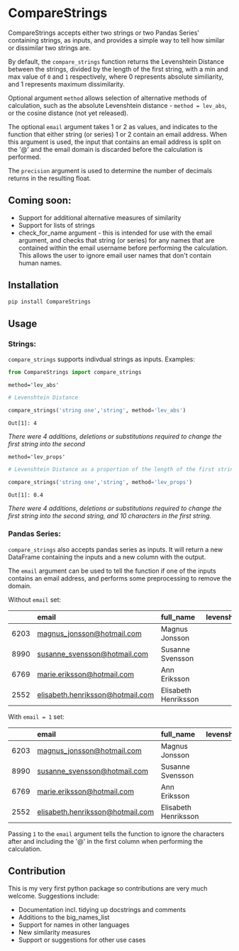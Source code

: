 # CompareStrings

CompareStrings accepts either two strings or two Pandas Series' containing 
strings, as inputs, and provides a simple way to tell how similar or dissimilar 
two strings are.

By default, the `compare_strings` function returns the Levenshtein Distance 
between the strings, divided by the length of the first string, with a min and 
max value of `0` and `1` respectively, where 0 represents absolute similiarity, 
and 1 represents maximum dissimilarity.

Optional argument `method` allows selection of alternative methods of 
calculation, such as the absolute Levenshtein distance - `method = lev_abs`, 
or the cosine distance (not yet released). 

The optional `email` argument takes 1 or 2 as values, and indicates to the 
function that either string (or series) 1 or 2 contain an email address. When 
this argument is used, the input that contains an email address is split on 
the '@' and the email domain is discarded before the calculation is performed.

The `precision` argument is used to determine the number of decimals returns 
in the resulting float.

## Coming soon: 
- Support for additional alternative measures of similarity
- Support for lists of strings
- check_for_name argument - this is intended for use with the email argument,
and checks that string (or series) for any names that are contained within the 
email username before performing the calculation. This allows the user to 
ignore email user names that don't contain human names.
  

## Installation
```python
pip install CompareStrings
```

## Usage
### Strings: 
`compare_strings` supports indivdual strings as inputs. Examples: 

```python
from CompareStrings import compare_strings
```

```method='lev_abs'```
```python
# Levenshtein Distance

compare_strings('string one','string', method='lev_abs')
```
`Out[1]: 4`

*There were 4 additions, deletions or substitutions required to change the first
string into the second*

```method='lev_props'```
```python
# Levenshtein Distance as a proportion of the length of the first string (0 - 1)

compare_strings('string one','string', method='lev_props')
```
`Out[1]: 0.4`

*There were 4 additions, deletions or substitutions required to change the first
string into the second string, and 10 characters in the first string.*

### Pandas Series:
`compare_strings` also accepts pandas series as inputs. It will return a new
DataFrame containing the inputs and a new column with the output. 

The `email` argument can be used to tell the function if one of the inputs
contains an email address, and performs some preprocessing to remove the 
domain.

Without `email` set:

|      |  email                           | full_name             |   levenshtein_proportions |
|-----:|:---------------------------------|:----------------------|--------------------------:|
| 6203 | magnus_jonsson@hotmail.com       | Magnus  Jonsson       |                      0.46 |
| 8990 | susanne_svensson@hotmail.com     | Susanne  Svensson     |                      0.43 |
| 6769 | marie.eriksson@hotmail.com       | Ann  Eriksson         |                      0.62 |
| 2552 | elisabeth.henriksson@hotmail.com | Elisabeth  Henriksson |                      0.38 |

With `email = 1` set:

|      |  email                           | full_name             |   levenshtein_proportions |
|-----:|:---------------------------------|:----------------------|--------------------------:|
| 6203 | magnus_jonsson@hotmail.com       | Magnus  Jonsson       |                         0 |
| 8990 | susanne_svensson@hotmail.com     | Susanne  Svensson     |                         0 |
| 6769 | marie.eriksson@hotmail.com       | Ann  Eriksson         |                      0.29 |
| 2552 | elisabeth.henriksson@hotmail.com | Elisabeth  Henriksson |                         0 |

Passing `1` to the `email` argument tells the function to ignore the characters 
after and including the '@' in the first column when performing the calculation.

## Contribution
This is my very first python package so contributions are very much welcome. 
Suggestions include: 
- Documentation incl. tidying up docstrings and comments
- Additions to the big_names_list
- Support for names in other languages
- New similarity measures 
- Support or suggestions for other use cases